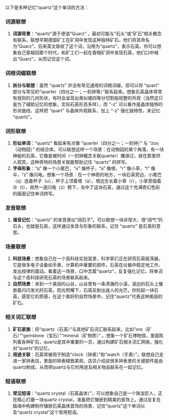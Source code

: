以下是多种记忆“quartz”这个单词的方法：

### 词源联想
1. **词源背景**：“quartz”源于德语“Quarz” ，最初可能与“石头”或“矿石”相关概念有联系。联想早期德国矿工在矿洞中发现这种独特矿石，他们将其命名为“Quarz”，后来英文吸收了这个词，沿用为“quartz”，表示石英。你可以想象自己穿越回那个时代，和矿工们一起在昏暗矿洞中发现石英，他们口中喊出“Quarz”，从而记住这个词。

### 词根词缀联想
1. **拆分与联想**：虽然 “quartz” 并没有常见通用的词根词缀，但可以将 “quart” 部分与常见的“quarter（四分之一；一刻钟等）”联系起来。想象石英晶体常常有规则的几何形状，有时会呈现出类似被四等分切割般规整的外观（当然这只是为了辅助记忆的想象，实际石英形态多样），而 “-z” 可以看作是晶体独特的形状曲线，这样把 “quart” 与晶体外观联系，加上 “-z” 强化独特性，来记忆 “quartz”。

### 词形联想
1. **形似单词**：“quartz” 看起来有点像 “quarter（四分之一；一刻钟）” 与 “zoo（动物园）” 的结合体。可以联想这样一个场景：在动物园的某个角落，有一块神秘的石英，它像是被时间（一刻钟概念关联quarter）雕琢过，放在那里供人观赏。这种奇特的场景关联能帮助记住 “quartz” 的拼写。
2. **字母形象**：“q” 像一个小尾巴，“u” 像杯子，“a” 像塔，“r” 像小草，“t” 像伞，“z” 像闪电。想象一个场景：在一个神奇的地方，一块石英旁边，小尾巴（q）连着杯子（u），杯子上顶着塔（a），塔边生长着小草（r），小草旁插着伞（t），突然一道闪电（z）劈下，击中了这块石英，通过这个充满奇幻色彩的画面记住单词拼写。

### 发音联想
1. **谐音记忆**：“quartz” 的发音类似“阔石子”。可以联想一块非常大、很“阔气”的石头，也就是石英，这样通过发音与形象的联系，记住 “quartz” 是石英的意思。

### 场景联想
1. **科技场景**：想象自己在一个高科技实验室里，科学家们正在研究石英振荡器，它是很多电子设备如手表、计算机中重要的部件。石英在仪器中稳定地工作，发出规律的震动。看着这一场景，口中念着“quartz”，反复强化记忆，将单词与这个高科技研究石英的场景联系起来。
2. **自然场景**：来到一个美丽的山谷，山谷里有一条清澈的小溪，溪边的石头上镶嵌着闪闪发光的石英。阳光照耀下，石英反射出迷人的光芒。你捡起一块石英，感受它的质感，在这个美好的自然场景中，记住“quartz”代表这种美丽的矿石。

### 相关词汇联想
1. **矿石家族**：将“quartz（石英）”与其他矿石词汇联系起来，比如“ore（矿石）”“gemstone（宝石）”“mineral（矿物质）” 。想象一个矿石博物馆，里面陈列着各种矿石，quartz是其中重要的一员，通过构建矿石相关词汇网络，强化对“quartz”的记忆。
2. **用途关联**：石英常被用于制造“clock（钟表）”和“watch（手表）”。联想自己走进一家钟表店，里面的钟表精致美观，店员介绍说很多钟表里的关键部件是由quartz制成，从而把quartz与它的用途及相关物品联系在一起记忆。

### 短语联想
1. **常见短语**：“quartz crystal（石英晶体）”，可以想象自己是一个珠宝匠人，正在精心打磨一块quartz crystal，准备把它镶嵌到精美的首饰上。通过反复在脑海中构建制作镶嵌石英晶体首饰的场景，记住“quartz”这个单词以及“quartz crystal”这个常用短语。 